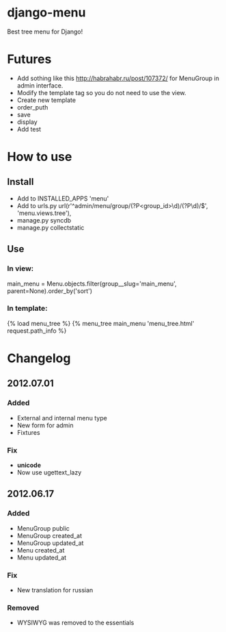 # django-menu
Best tree menu for Django!

# Futures
* Add sothing like this http://habrahabr.ru/post/107372/ for MenuGroup in admin interface.
* Modify the template tag so you do not need to use the view.
* Create new template
* order_puth
* save
* display
* Add test

# How to use
## Install
* Add to INSTALLED_APPS 'menu'
* Add to urls.py  url(r'^admin/menu/group/(?P<group_id>\d)/(?P<id>\d)/$', 'menu.views.tree'),
* manage.py syncdb
* manage.py collectstatic

## Use
### In view:
main_menu = Menu.objects.filter(group__slug='main_menu', parent=None).order_by('sort')

### In template:
{% load menu_tree %}
{% menu_tree main_menu 'menu_tree.html' request.path_info %}


# Changelog
## 2012.07.01
### Added
* External and internal menu type
* New form for admin
* Fixtures

### Fix
* __unicode__
* Now use ugettext_lazy

## 2012.06.17
### Added
* MenuGroup public
* MenuGroup created_at
* MenuGroup updated_at
* Menu created_at
* Menu updated_at

### Fix
* New translation for russian

### Removed
* WYSIWYG was removed to the essentials
